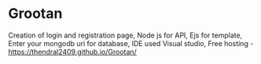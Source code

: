 # Grootan
Creation of login and registration page,
Node js for API,
Ejs for template,
Enter your mongodb uri for database,
IDE used Visual studio,
Free hosting - https://thendral2409.github.io/Grootan/
